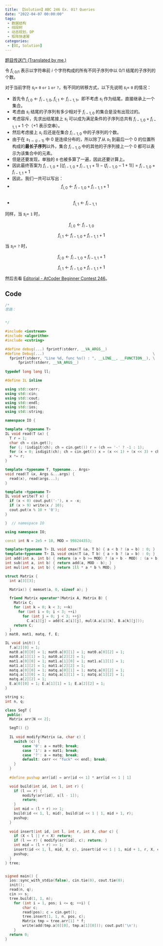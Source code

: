 ```yaml
---
title: 【Solution】ABC 246 Ex. 01? Queries
date: "2022-04-07 00:00:00"
tags:
 - 数据结构
 - 线段树
 - 动态规划，DP
 - 矩阵快速幂
categories:
 - [OI, Solution]
---
```


[题目传送门 (Translated by me.)](https://hydro.ac/d/NOFZSZ/p/ABC246Ex)

<!--more-->

令 $f_{i,0/1}$ 表示以字符串前 $i$ 个字符构成的所有不同子序列中以 $0/1$ 结尾的子序列的个数。

对于当前字符 $s_i=$ `0` $\texttt{or}$ `1`  $\texttt{or}$ `?`，有不同的转移方式，以下先说明 $s_i=$ `0` 的情况：

- 首先令 $f_{i,0} \leftarrow f_{i-1,0},\ f_{i,1} \leftarrow f_{i-1,1}$。即不考虑 $s_i$ 作为结尾，直接继承上一个集合。
- 考虑由 $s_i$ 结尾的子序列有多少相对于 $f_{i-1,0}$ 的集合是没有出现过的。
- 考虑容斥，先求出结尾接上 $s_i$ 可以成为满足条件的子序列总共有 $f_{i-1,0}+f_{i-1,1}+1$ 个（$+1$ 表示空串）。
- 然后考虑接上 $s_i$ 后还是在集合 $f_{i-1,0}$ 中的子序列的个数。
- 由于在 $s_{1\sim (i-1)}$ 中 $0$ 是连续分布的，所以除了从 $s_1$ 到最后一个 $0$ 的位置所构成的**最长子序列**以外，集合 $f_{i-1,0}$ 中的其他的子序列接上一个 $0$ 都可以表示为该集合中的元素。
- 但是还要发现，单独的 `0` 也被多算了一遍，因此还要计算上。
- 因此最终答案为 $f_{i-1,0}+[(f_{i-1,0}+f_{i-1,1}+1)-(f_{i-1,0}-1+1)]=f_{i-1,0}+f_{i-1,1}+1$
- 因此，我们一共可以写出：
- $$f_{i,0}\leftarrow f_{i-1,0}+f_{i-1,1}+1$$​
- $$f_{i,1}\leftarrow f_{i-1,1}$$

同样，当  $s_i=$ `1` 时，

$$f_{i,0}\leftarrow f_{i-1,0}$$

$$f_{i,1}\leftarrow f_{i-1,0}+f_{i-1,1}+1$$

当 $s_i=$ `?` 时，

$$f_{i,0}\leftarrow f_{i-1,0}+f_{i-1,1}+1$$

$$f_{i,1}\leftarrow f_{i-1,0}+f_{i-1,1}+1$$

然后去看 [Editorial - AtCoder Beginner Contest 246](https://atcoder.jp/contests/abc246/editorial/3715)。

## Code

```cpp
/*
思路：


*/

#include <iostream>
#include <algorithm>
#include <cstring>

#define debug(...) fprintf(stderr, __VA_ARGS__)
#define Debug(...)                                                  \
  fprintf(stderr, "Line %d, func %s() : ", __LINE__, __FUNCTION__), \
      fprintf(stderr, __VA_ARGS__)
      
typedef long long ll;

#define IL inline

using std::cerr;
using std::cin;
using std::cout;
using std::endl;
using std::ios;
using std::string;

namespace IO {

template <typename T>
IL void read(T &x) {
  T r = 1;
  char ch = cin.get();
  for (; !isdigit(ch); ch = cin.get()) r = (ch == '-' ? -1 : 1);
  for (x = 0; isdigit(ch); ch = cin.get()) x = (x << 1) + (x << 3) + ch - '0';
  x *= r;
}

template <typename T, typename... Args>
void read(T &x, Args &...args) {
  read(x), read(args...);
}

template <typename T>
IL void write(T x) {
  if (x < 0) cout.put('-'), x = -x;
  if (x > 9) write(x / 10);
  cout.put(x % 10 + '0');
}

}  // namespace IO

using namespace IO;

const int N = 2e5 + 10, MOD = 998244353;

template<typename T> IL void cmax(T &a, T b) { a < b ? (a = b) : 0; }
template<typename T> IL void cmin(T &a, T b) { a > b ? (a = b) : 0; }
int add(int a, int b) { return (a + b >= MOD) ? (a + b - MOD) : (a + b); }
int sub(int a, int b) { return add(a, MOD - b); }
int mul(int a, int b) { return 1ll * a * b % MOD; }

struct Matrix {
  int a[3][3];

  Matrix() { memset(a, 0, sizeof a); }

  friend Matrix operator*(Matrix A, Matrix B) {
    Matrix C;
    for (int k = 0; k < 3; ++k)
      for (int i = 0; i < 3; ++i)
        for (int j = 0; j < 3; ++j)
          C.a[i][j] = add(C.a[i][j], mul(A.a[i][k], B.a[k][j]));
    return C;
  }
} mat0, mat1, matq, f, E;

IL void init() {
  f.a[2][0] = 1;
  mat0.a[0][0] = 1; mat0.a[0][1] = 1; mat0.a[0][2] = 1;
  mat0.a[1][1] = 1; mat0.a[2][2] = 1;
  mat1.a[0][0] = 1; mat1.a[1][0] = 1; mat1.a[1][1] = 1;
  mat1.a[1][2] = 1; mat1.a[2][2] = 1;
  matq.a[0][0] = 1; matq.a[0][1] = 1; matq.a[0][2] = 1;
  matq.a[1][0] = 1; matq.a[1][1] = 1; matq.a[1][2] = 1;
  matq.a[2][2] = 1;    
  E.a[0][0] = 1; E.a[1][1] = 1; E.a[2][2] = 1;
}

string s;
int n, q;

class SegT {
 public:
  Matrix arr[N << 2];

  SegT() {}
  
  IL void modify(Matrix &a, char c) {
  	switch (c) {
  		case '0': a = mat0; break;
  		case '1': a = mat1; break;
  		case '?': a = matq; break;
  		default: cerr << "fuck" << endl; break;
  	}
  }
  
  #define pushup arr[id] = arr[id << 1] * arr[id << 1 | 1]

  void build(int id, int l, int r) {
    if (l == r) {
    	modify(arr[id], s[l - 1]);
    	return;
    }
    int mid = (l + r) >> 1;
    build(id << 1, l, mid), build(id << 1 | 1, mid + 1, r);
    pushup;
  }
  
  void insert(int id, int l, int r, int X, char c) {
  	if (X < l || r < X) return;
  	if (l == r) { modify(arr[id], c); return; }
  	int mid = (l + r) >> 1;
  	insert(id << 1, l, mid, X, c), insert(id << 1 | 1, mid + 1, r, X, c);
  	pushup;
  }
} tree;


signed main() {
  ios::sync_with_stdio(false), cin.tie(0), cout.tie(0);
  init();
  read(n, q);
  cin >> s;
  tree.build(1, 1, n);
	for (int i = 1, pos; i <= q; ++i) {
		char c;
		read(pos); c = cin.get();
		tree.insert(1, 1, n, pos, c);
		Matrix tmp = tree.arr[1] * f;
		write(add(tmp.a[0][0], tmp.a[1][0])); cout.put('\n');
	}
  return 0;
}
```



